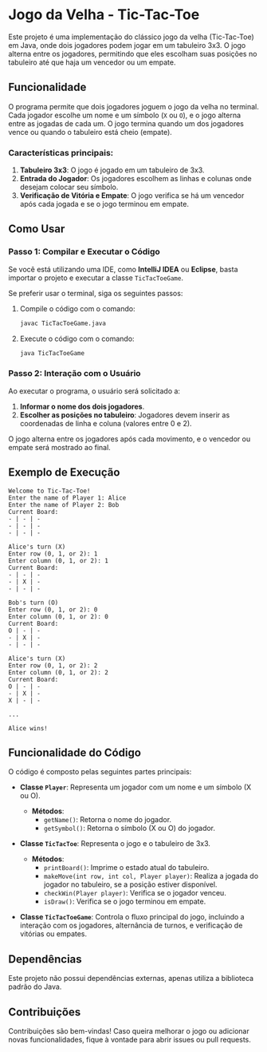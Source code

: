 # Jogo da Velha - Tic-Tac-Toe

Este projeto é uma implementação do clássico jogo da velha (Tic-Tac-Toe) em Java, onde dois jogadores podem jogar em um tabuleiro 3x3. O jogo alterna entre os jogadores, permitindo que eles escolham suas posições no tabuleiro até que haja um vencedor ou um empate.

## Funcionalidade

O programa permite que dois jogadores joguem o jogo da velha no terminal. Cada jogador escolhe um nome e um símbolo (`X` ou `O`), e o jogo alterna entre as jogadas de cada um. O jogo termina quando um dos jogadores vence ou quando o tabuleiro está cheio (empate).

### Características principais:
1. **Tabuleiro 3x3**: O jogo é jogado em um tabuleiro de 3x3.
2. **Entrada do Jogador**: Os jogadores escolhem as linhas e colunas onde desejam colocar seu símbolo.
3. **Verificação de Vitória e Empate**: O jogo verifica se há um vencedor após cada jogada e se o jogo terminou em empate.

## Como Usar

### Passo 1: Compilar e Executar o Código

Se você está utilizando uma IDE, como **IntelliJ IDEA** ou **Eclipse**, basta importar o projeto e executar a classe `TicTacToeGame`.

Se preferir usar o terminal, siga os seguintes passos:

1. Compile o código com o comando:
    ```bash
    javac TicTacToeGame.java
    ```

2. Execute o código com o comando:
    ```bash
    java TicTacToeGame
    ```

### Passo 2: Interação com o Usuário

Ao executar o programa, o usuário será solicitado a:

1. **Informar o nome dos dois jogadores**.
2. **Escolher as posições no tabuleiro**: Jogadores devem inserir as coordenadas de linha e coluna (valores entre 0 e 2).

O jogo alterna entre os jogadores após cada movimento, e o vencedor ou empate será mostrado ao final.

## Exemplo de Execução

```plaintext
Welcome to Tic-Tac-Toe!
Enter the name of Player 1: Alice
Enter the name of Player 2: Bob
Current Board:
- | - | -
- | - | -
- | - | -

Alice's turn (X)
Enter row (0, 1, or 2): 1
Enter column (0, 1, or 2): 1
Current Board:
- | - | -
- | X | -
- | - | -

Bob's turn (O)
Enter row (0, 1, or 2): 0
Enter column (0, 1, or 2): 0
Current Board:
O | - | -
- | X | -
- | - | -

Alice's turn (X)
Enter row (0, 1, or 2): 2
Enter column (0, 1, or 2): 2
Current Board:
O | - | -
- | X | -
X | - | -

...

Alice wins!
```

## Funcionalidade do Código

O código é composto pelas seguintes partes principais:

- **Classe `Player`**: Representa um jogador com um nome e um símbolo (X ou O).
  
  - **Métodos**:
    - `getName()`: Retorna o nome do jogador.
    - `getSymbol()`: Retorna o símbolo (X ou O) do jogador.

- **Classe `TicTacToe`**: Representa o jogo e o tabuleiro de 3x3.

  - **Métodos**:
    - `printBoard()`: Imprime o estado atual do tabuleiro.
    - `makeMove(int row, int col, Player player)`: Realiza a jogada do jogador no tabuleiro, se a posição estiver disponível.
    - `checkWin(Player player)`: Verifica se o jogador venceu.
    - `isDraw()`: Verifica se o jogo terminou em empate.

- **Classe `TicTacToeGame`**: Controla o fluxo principal do jogo, incluindo a interação com os jogadores, alternância de turnos, e verificação de vitórias ou empates.

## Dependências

Este projeto não possui dependências externas, apenas utiliza a biblioteca padrão do Java.

## Contribuições

Contribuições são bem-vindas! Caso queira melhorar o jogo ou adicionar novas funcionalidades, fique à vontade para abrir issues ou pull requests.
